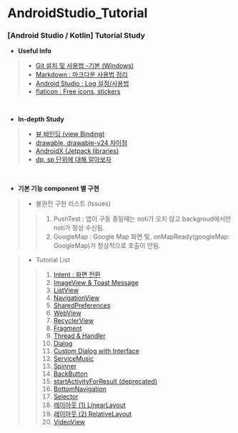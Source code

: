 # AndroidStudio_Tutorial

### [Android Studio / Kotlin] Tutorial Study

   
+ **Useful Info**
> + [Git 설치 및 사용법 -기본 (Windows)](https://winterpoet-kim.tistory.com/7)
> + [Markdown : 마크다운 사용법 정리](https://winterpoet-kim.tistory.com/4)
> + [Android Studio : Log 설정/사용법](https://winterpoet-kim.tistory.com/17)
> + [flaticon : Free icons, stickers](https://www.flaticon.com/31)

 
&nbsp;
&nbsp;

+ **In-depth Study**
> + [뷰 바인딩 (view Binding)](https://winterpoet-kim.tistory.com/3)
> + [drawable, drawable-v24 차이점](https://winterpoet-kim.tistory.com/10)
> + [AndroidX (Jetpack libraries)](https://winterpoet-kim.tistory.com/26)
> + [dp, sp 단위에 대해 알아보자](https://www.flaticon.com/33)

&nbsp;
&nbsp;
&nbsp;

+ **기본 기능 component 별 구현**   

> - 불완전 구현 리스트 (Issues)
> > 1. PushTest :  앱이 구동 중일때는 noti가 오지 않고 backgroud에서만 noti가 정상 수신됨.
> > 1. GoogleMap : Google Map 화면 및, onMapReady(googleMap: GoogleMap)가 정상적으로 호출이 안됨.   

> - Tutorial List
> > 1. [Intent : 화면 전환](https://winterpoet-kim.tistory.com/8)
> > 1. [ImageView & Toast Message](https://winterpoet-kim.tistory.com/9)
> > 1. [ListView](https://winterpoet-kim.tistory.com/11)
> > 1. [NavigationView](https://winterpoet-kim.tistory.com/12)
> > 1. [SharedPreferences](https://winterpoet-kim.tistory.com/13)
> > 1. [WebView](https://winterpoet-kim.tistory.com/14)
> > 1. [RecyclerView](https://winterpoet-kim.tistory.com/15)
> > 1. [Fragment](https://winterpoet-kim.tistory.com/16)
> > 1. [Thread & Handler](https://winterpoet-kim.tistory.com/18)
> > 1. [Dialog](https://winterpoet-kim.tistory.com/20)
> > 1. [Custom Dialog with Interface](https://winterpoet-kim.tistory.com/21)
> > 1. [ServiceMusic](https://winterpoet-kim.tistory.com/22)
> > 1. [Spinner](https://winterpoet-kim.tistory.com/23)
> > 1. [BackButton](https://winterpoet-kim.tistory.com/24)
> > 1. [startActivityForResult (deprecated)](https://winterpoet-kim.tistory.com/25)
> > 1. [BottomNavigation](https://winterpoet-kim.tistory.com/27)
> > 1. [Selector](https://winterpoet-kim.tistory.com/30)
> > 1. [레이아웃 (1) LinearLayout](https://winterpoet-kim.tistory.com/32)
> > 1. [레이아웃 (2) RelativeLayout](https://winterpoet-kim.tistory.com/34)
> > 1. [VideoView](https://winterpoet-kim.tistory.com/35)
